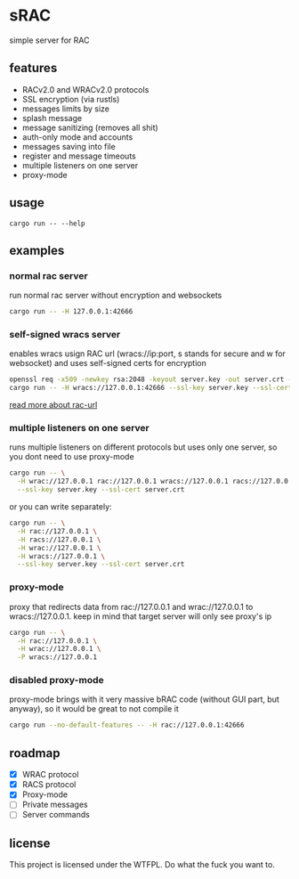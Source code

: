 # sRAC
simple server for RAC

## features

- RACv2.0 and WRACv2.0 protocols
- SSL encryption (via rustls)
- messages limits by size
- splash message
- message sanitizing (removes all shit)
- auth-only mode and accounts
- messages saving into file
- register and message timeouts
- multiple listeners on one server
- proxy-mode

## usage

```
cargo run -- --help
```

## examples

### normal rac server

run normal rac server without encryption and websockets

```bash
cargo run -- -H 127.0.0.1:42666
```

### self-signed wracs server

enables wracs usign RAC url (wracs://ip:port, s stands for secure and w for websocket) and uses self-signed certs for encryption

```bash
openssl req -x509 -newkey rsa:2048 -keyout server.key -out server.crt -days 365 -nodes
cargo run -- -H wracs://127.0.0.1:42666 --ssl-key server.key --ssl-cert server.crt
```

[read more about rac-url](https://github.com/MeexReay/bRAC/blob/main/docs/url.md)

### multiple listeners on one server

runs multiple listeners on different protocols but uses only one server, so you dont need to use proxy-mode

```bash
cargo run -- \
  -H wrac://127.0.0.1 rac://127.0.0.1 wracs://127.0.0.1 racs://127.0.0.1 \
  --ssl-key server.key --ssl-cert server.crt
```

or you can write separately:

```bash
cargo run -- \
  -H rac://127.0.0.1 \
  -H racs://127.0.0.1 \
  -H wrac://127.0.0.1 \
  -H wracs://127.0.0.1 \
  --ssl-key server.key --ssl-cert server.crt
```

### proxy-mode

proxy that redirects data from rac://127.0.0.1 and wrac://127.0.0.1 to wracs://127.0.0.1. keep in mind that target server will only see proxy's ip

```bash
cargo run -- \
  -H rac://127.0.0.1 \
  -H wrac://127.0.0.1 \
  -P wracs://127.0.0.1
```

### disabled proxy-mode

proxy-mode brings with it very massive bRAC code (without GUI part, but anyway), so it would be great to not compile it

```bash
cargo run --no-default-features -- -H rac://127.0.0.1:42666
```

## roadmap

- [x] WRAC protocol
- [x] RACS protocol
- [x] Proxy-mode
- [ ] Private messages
- [ ] Server commands

## license

This project is licensed under the WTFPL. Do what the fuck you want to. 
